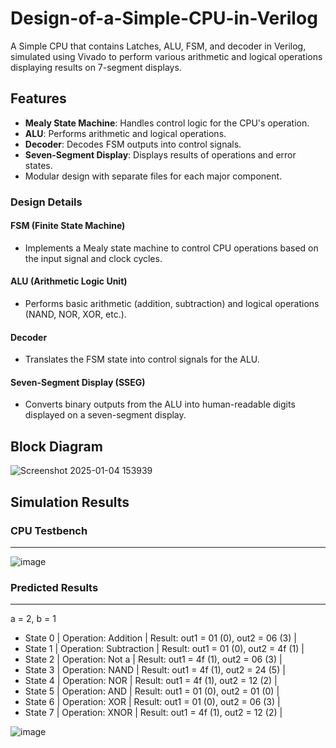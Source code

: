 # Design-of-a-Simple-CPU-in-Verilog
A Simple CPU that contains Latches, ALU, FSM, and decoder in Verilog, simulated using Vivado to perform various arithmetic and logical operations displaying results on 7-segment displays.

## Features
- **Mealy State Machine**: Handles control logic for the CPU's operation.
- **ALU**: Performs arithmetic and logical operations.
- **Decoder**: Decodes FSM outputs into control signals.
- **Seven-Segment Display**: Displays results of operations and error states.
- Modular design with separate files for each major component.

### Design Details ###

#### FSM (Finite State Machine)
- Implements a Mealy state machine to control CPU operations based on the input signal and clock cycles.

#### ALU (Arithmetic Logic Unit)
- Performs basic arithmetic (addition, subtraction) and logical operations (NAND, NOR, XOR, etc.).

#### Decoder
- Translates the FSM state into control signals for the ALU.

#### Seven-Segment Display (SSEG)
- Converts binary outputs from the ALU into human-readable digits displayed on a seven-segment display.

## Block Diagram ##
![Screenshot 2025-01-04 153939](https://github.com/user-attachments/assets/3e093fb4-e86e-40ca-8dec-ac4f7bc88fec)

## Simulation Results

### CPU Testbench ###
_____________________
![image](https://github.com/user-attachments/assets/f610f1e9-f08e-4b80-96b7-f8f26a6ebdaa)
### Predicted Results ###
_________________________
a = 2, b = 1
- State 0 | Operation: Addition | Result: out1 = 01 (0), out2 = 06 (3) |
- State 1 | Operation: Subtraction | Result: out1 = 01 (0), out2 = 4f (1) |
- State 2 | Operation: Not a | Result: out1 = 4f (1), out2 = 06 (3) |
- State 3 | Operation: NAND | Result: out1 = 4f (1), out2 = 24 (5) |
- State 4 | Operation: NOR | Result: out1 = 4f (1), out2 = 12 (2) |
- State 5 | Operation: AND | Result: out1 = 01 (0), out2 = 01 (0) |
- State 6 | Operation: XOR | Result: out1 = 01 (0), out2 = 06 (3) |
- State 7 | Operation: XNOR | Result: out1 = 4f (1), out2 = 12 (2) |
  
![image](https://github.com/user-attachments/assets/2200b3b1-ec0c-44e0-ab00-9f15b2f4a598)

